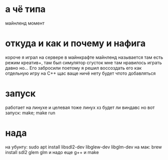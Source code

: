 # а чё типа
майнленд момент

# откуда и как и почему и нафига
короче я играл на сервере в майнкрафте майнленд называется там есть режим креатив+,
там был симулятор сгусток мне там нравилось играть давно но... Его забросили
поетому я решил воссоздать его как отдельную игру на C++
щас ваще ничё нету будет чтото добавляться

# запуск
работает на линухе и целевая тоже линух
хз будет ли виндавс но вот запуск: make; make run

# нада
на убунту: sudo apt install libsdl2-dev libglew-dev libglm-dev
на мак: brew install sdl2 glem glm
и надо еще g++ и make
